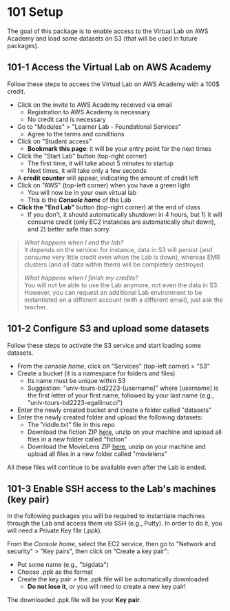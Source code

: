 # 101 Setup

The goal of this package is to enable access to the Virtual Lab on AWS Academy and load some datasets on S3 (that will be used in future packages).

## 101-1 Access the Virtual Lab on AWS Academy

Follow these steps to accees the Virtual Lab on AWS Academy with a 100$ credit.

- Click on the invite to AWS Academy received via email
  - Registration to AWS Academy is necessary
  - No credit card is necessary
- Go to "Modules" > "Learner Lab - Foundational Services"
  - Agree to the terms and conditions
- Click on "Student access"
  - **Bookmark this page**: it will be your entry point for the next times
- Click the "Start Lab" button (top-right corner)
  - The first time, it will take about 5 minutes to startup
  - Next times, it will take only a few seconds
- A **credit counter** will appear, indicating the amount of credit left
- Click on "AWS" (top-left corner) when you have a green light
  - You will now be in your own virtual lab
  - This is the ***Console home*** of the Lab
- **Click the "End Lab"** button (top-right corner) at the end of class
  - If you don't, it should automatically shutdown in 4 hours, but 1) it will consume credit (only EC2 instances are automatically shut down), and 2) better safe than sorry.

>*What happens when I end the lab?*  
>It depends on the service: for instance, data in S3 will persist (and consume very little credit even when the Lab is down), whereas EMR clusters (and all data within them) will be completely destroyed.
>
>*What happens when I finish my credits?*  
>You will not be able to use the Lab anymore, not even the data in S3. However, you can request an additional Lab environment to be instantiated on a different account (with a different email), just ask the teacher.



## 101-2 Configure S3 and upload some datasets

Follow these steps to activate the S3 service and start loading some datasets.

- From the *console home*, click on "Services" (top-left corner) > "S3"
- Create a bucket (it is a namespace for folders and files)
  - Its name must be unique within S3
  - Suggestion: "univ-tours-bd2223-[username]" where [username] is the first letter of your first name, followed by your last name (e.g., "univ-tours-bd2223-egallinucci")
- Enter the newly created bucket and create a folder called "datasets"
- Enter the newly created folder and upload the following datasets:
  - The "riddle.txt" file in this repo
  - Download the fiction ZIP [here](https://big.csr.unibo.it/downloads/bigdata/fiction.zip), unzip on your machine and upload all files in a new folder called "fiction"
  - Download the MovieLens ZIP [here](https://big.csr.unibo.it/downloads/bigdata/ml-dataset.zip), unzip on your machine and upload all files in a new folder called "movielens"

All these files will continue to be available even after the Lab is ended.



## 101-3 Enable SSH access to the Lab's machines (key pair)

In the following packages you will be required to instantiate machines through the Lab and access them via SSH (e.g., Putty). In order to do it, you will need a Private Key file (.ppk).

From the *Console home*, select the EC2 service, then go to "Network and security" > "Key pairs", then click on "Create a key pair":
  - Put some name (e.g., "bigdata")
  - Choose .ppk as the format
  - Create the key pair > the .ppk file will be automatically downloaded
    - **Do not lose it**, or you will need to create a new key pair!

The downloaded .ppk file will be your **Key pair**.